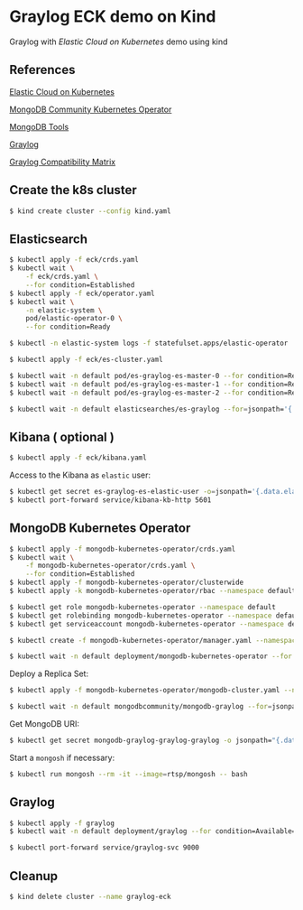# Graylog ECK demo on Kind

Graylog with _Elastic Cloud on Kubernetes_ demo using kind

## References

[Elastic Cloud on Kubernetes](https://www.elastic.co/guide/en/cloud-on-k8s/current/index.html)

[MongoDB Community Kubernetes Operator](https://github.com/mongodb/mongodb-kubernetes-operator/blob/master/README.md)

[MongoDB Tools](https://www.mongodb.com/try/download/tools)

[Graylog](https://go2docs.graylog.org/5-2/downloading_and_installing_graylog/installing_graylog.html)

[Graylog Compatibility Matrix](https://go2docs.graylog.org/5-2/downloading_and_installing_graylog/installing_graylog.html?tocpath=Downloading%20and%20Installing%20Graylog%7CInstalling%20Graylog%7C_____0)


## Create the k8s cluster

```bash
$ kind create cluster --config kind.yaml
```

## Elasticsearch

```bash
$ kubectl apply -f eck/crds.yaml
$ kubectl wait \
    -f eck/crds.yaml \
    --for condition=Established
$ kubectl apply -f eck/operator.yaml
$ kubectl wait \
    -n elastic-system \
    pod/elastic-operator-0 \
    --for condition=Ready

$ kubectl -n elastic-system logs -f statefulset.apps/elastic-operator
```

```bash
$ kubectl apply -f eck/es-cluster.yaml

$ kubectl wait -n default pod/es-graylog-es-master-0 --for condition=Ready
$ kubectl wait -n default pod/es-graylog-es-master-1 --for condition=Ready
$ kubectl wait -n default pod/es-graylog-es-master-2 --for condition=Ready

$ kubectl wait -n default elasticsearches/es-graylog --for=jsonpath='{.status.health}'=green
```

## Kibana ( optional )

```bash
$ kubectl apply -f eck/kibana.yaml
```

Access to the Kibana as `elastic` user:

```bash
$ kubectl get secret es-graylog-es-elastic-user -o=jsonpath='{.data.elastic}' | base64 --decode; echo
$ kubectl port-forward service/kibana-kb-http 5601
```

## MongoDB Kubernetes Operator

```bash
$ kubectl apply -f mongodb-kubernetes-operator/crds.yaml
$ kubectl wait \
    -f mongodb-kubernetes-operator/crds.yaml \
    --for condition=Established
$ kubectl apply -f mongodb-kubernetes-operator/clusterwide
$ kubectl apply -k mongodb-kubernetes-operator/rbac --namespace default
```

```bash
$ kubectl get role mongodb-kubernetes-operator --namespace default
$ kubectl get rolebinding mongodb-kubernetes-operator --namespace default
$ kubectl get serviceaccount mongodb-kubernetes-operator --namespace default
```

```bash
$ kubectl create -f mongodb-kubernetes-operator/manager.yaml --namespace default

$ kubectl wait -n default deployment/mongodb-kubernetes-operator --for condition=Available=True
```

Deploy a Replica Set:

```bash
$ kubectl apply -f mongodb-kubernetes-operator/mongodb-cluster.yaml --namespace default

$ kubectl wait -n default mongodbcommunity/mongodb-graylog --for=jsonpath='{.status.phase}'=Running
```

Get MongoDB URI:

```bash
$ kubectl get secret mongodb-graylog-graylog-graylog -o jsonpath="{.data.connectionString\.standardSrv}" | base64 -d
```

Start a `mongosh` if necessary:

```bash
$ kubectl run mongosh --rm -it --image=rtsp/mongosh -- bash
```

## Graylog

```bash
$ kubectl apply -f graylog
$ kubectl wait -n default deployment/graylog --for condition=Available=True

$ kubectl port-forward service/graylog-svc 9000
```

## Cleanup

```bash
$ kind delete cluster --name graylog-eck
```
